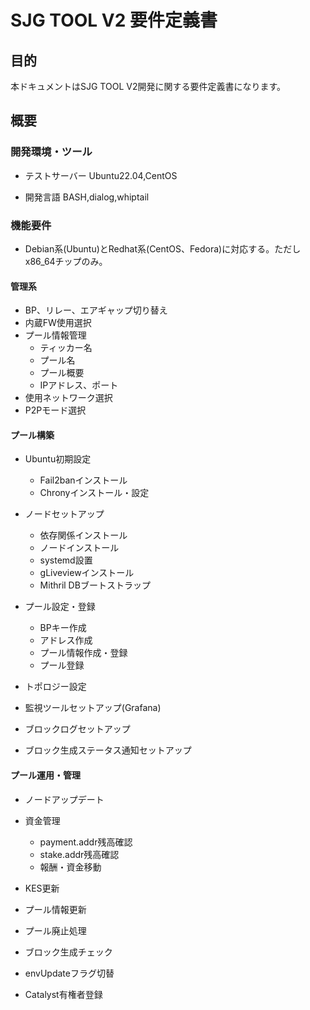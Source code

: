 # SJG TOOL V2 要件定義書

## 目的
本ドキュメントはSJG TOOL V2開発に関する要件定義書になります。

## 概要

### **開発環境・ツール**

* テストサーバー
Ubuntu22.04,CentOS

* 開発言語
BASH,dialog,whiptail

### **機能要件**

* Debian系(Ubuntu)とRedhat系(CentOS、Fedora)に対応する。ただしx86_64チップのみ。

#### 管理系

* BP、リレー、エアギャップ切り替え
* 内蔵FW使用選択
* プール情報管理
    * ティッカー名
    * プール名
    * プール概要
    * IPアドレス、ポート
* 使用ネットワーク選択
* P2Pモード選択

#### プール構築

* Ubuntu初期設定
    * Fail2banインストール
    * Chronyインストール・設定

* ノードセットアップ
    * 依存関係インストール
    * ノードインストール
    * systemd設置
    * gLiveviewインストール
    * Mithril DBブートストラップ

* プール設定・登録
    * BPキー作成
    * アドレス作成
    * プール情報作成・登録
    * プール登録

* トポロジー設定

* 監視ツールセットアップ(Grafana)

* ブロックログセットアップ

* ブロック生成ステータス通知セットアップ

#### プール運用・管理

* ノードアップデート

* 資金管理
    * payment.addr残高確認
    * stake.addr残高確認
    * 報酬・資金移動

* KES更新

* プール情報更新

* プール廃止処理

* ブロック生成チェック

* envUpdateフラグ切替

* Catalyst有権者登録